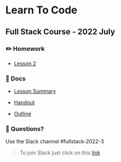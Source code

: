 # Learn To Code

## Full Stack Course - 2022 July

### ✏️ Homework

- [Lesson 2](homework/lesson_2.md)

### 📄 Docs

- [Lesson Summary](https://...)

- [Handout](https://...)

- [Outline](https://...)

### 🤔 Questions?

Use the Slack channel #fullstack-2022-3

> To join Slack just click on this [link](https://hamburgcodingschool.slack.com/join/shared_invite/enQtMjczNDI3OTE4NzIwLTE2ZmNkNDk5YTg3MDFlOTY2ZmU2YzU5YTU4MTNhNDg4MTRhNTMwYzFiNTdlOTdhYzllYzg5YmVkYzljNWExY2U#/)

